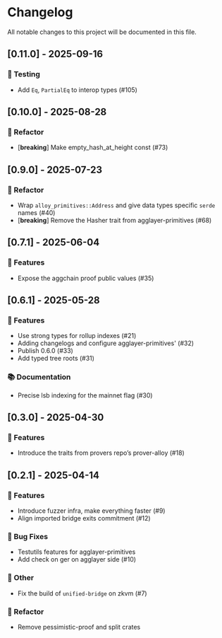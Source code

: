 # Changelog

All notable changes to this project will be documented in this file.

## [0.11.0] - 2025-09-16

### 🧪 Testing

- Add `Eq`, `PartialEq` to interop types (#105)

## [0.10.0] - 2025-08-28

### 🚜 Refactor

- [**breaking**] Make empty_hash_at_height const (#73)

## [0.9.0] - 2025-07-23

### 🚜 Refactor

- Wrap `alloy_primitives::Address` and give data types specific `serde` names (#40)
- [**breaking**] Remove the Hasher trait from agglayer-primitives (#68)

## [0.7.1] - 2025-06-04

### 🚀 Features

- Expose the aggchain proof public values (#35)

## [0.6.1] - 2025-05-28

### 🚀 Features

- Use strong types for rollup indexes (#21)
- Adding changelogs and configure agglayer-primitives' (#32)
- Publish 0.6.0 (#33)
- Add typed tree roots (#31)

### 📚 Documentation

- Precise lsb indexing for the mainnet flag (#30)

## [0.3.0] - 2025-04-30

### 🚀 Features

- Introduce the traits from provers repo’s prover-alloy (#18)

## [0.2.1] - 2025-04-14

### 🚀 Features

- Introduce fuzzer infra, make everything faster (#9)
- Align imported bridge exits commitment (#12)

### 🐛 Bug Fixes

- Testutils features for agglayer-primitives
- Add check on ger on agglayer side (#10)

### 💼 Other

- Fix the build of `unified-bridge` on zkvm (#7)

### 🚜 Refactor

- Remove pessimistic-proof and split crates


